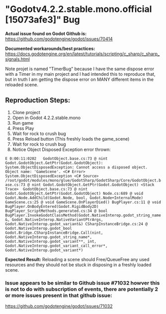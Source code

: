 # "Godotv4.2.2.stable.mono.official [15073afe3]" Bug

**Actual issue found on Godot Github is:** https://github.com/godotengine/godot/issues/70414

**Documented workarounds/best practices:** https://docs.godotengine.org/en/latest/tutorials/scripting/c_sharp/c_sharp_signals.html

Note projet is named "TimerBug" because I have the same dispose error with a Timer in my main project and I had intended this to reproduce that, but in truth I am getting the dispose error on MANY different items in the reloaded scene.

## Reproduction Steps:
1. Clone project
2. Open in Godot 4.2.2.stable.mono
3. Run game
4. Press Play
5. Wait for rock to crush bug
6. Press Reload button  (This freshly loads the game_scene)
7. Wait for rock to crush bug
8. Notice Object Disposed Exception error thrown:

`E 0:00:11:0202   GodotObject.base.cs:73 @ nint Godot.GodotObject.GetPtr(Godot.GodotObject): System.ObjectDisposedException: Cannot access a disposed object.
Object name: 'GameScene'.
  <C# Error>     System.ObjectDisposedException
  <C# Source>    /root/godot/modules/mono/glue/GodotSharp/GodotSharp/Core/GodotObject.base.cs:73 @ nint Godot.GodotObject.GetPtr(Godot.GodotObject)
  <Stack Trace>  GodotObject.base.cs:73 @ nint Godot.GodotObject.GetPtr(Godot.GodotObject)
                 Node.cs:689 @ void Godot.Node.AddChild(Godot.Node, bool, Godot.Node+InternalMode)
                 GameScene.cs:25 @ void GameScene.OnPlayerDied()
                 BugPlayer.cs:11 @ void BugPlayer.OnBodyEntered(Godot.RigidBody2D)
                 BugPlayer_ScriptMethods.generated.cs:34 @ bool BugPlayer.InvokeGodotClassMethod(Godot.NativeInterop.godot_string_name&, Godot.NativeInterop.NativeVariantPtrArgs, Godot.NativeInterop.godot_variant&)
                 CSharpInstanceBridge.cs:24 @ Godot.NativeInterop.godot_bool Godot.Bridge.CSharpInstanceBridge.Call(nint, Godot.NativeInterop.godot_string_name*, Godot.NativeInterop.godot_variant**, int, Godot.NativeInterop.godot_variant_call_error*, Godot.NativeInterop.godot_variant*)`

**Expected Result:**  Reloading a scene should Free/QueueFree any used resources and they should not be stuck in disposing in a freshly loaded scene.

### Issue appears to be similar to Github issue #71032 howver this is not to do with subscription of events, there are potentially 2 or more issues present in that github issue:
https://github.com/godotengine/godot/issues/71032
